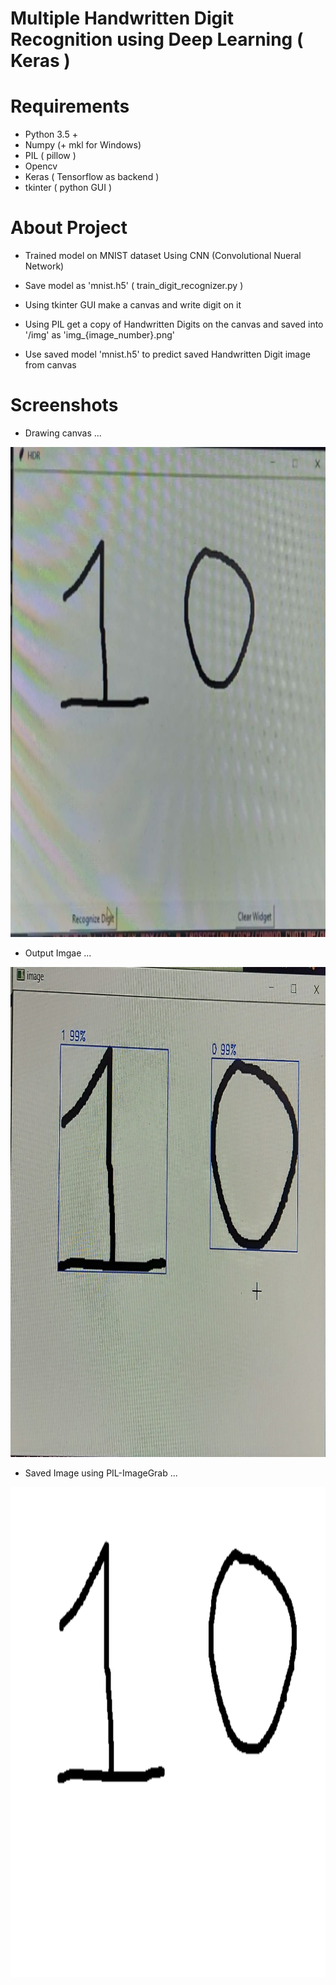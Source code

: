 # Multiple Handwritten Digit Recognition using Deep Learning ( Keras )

# Requirements

* Python 3.5 +
* Numpy (+ mkl for Windows)
* PIL ( pillow )
* Opencv
* Keras ( Tensorflow as backend )
* tkinter ( python GUI )

# About Project

* Trained model on MNIST dataset Using CNN (Convolutional Nueral Network)

* Save model as 'mnist.h5' ( train_digit_recognizer.py )

* Using tkinter GUI make a canvas and write digit on it

* Using PIL get a copy of Handwritten Digits on the canvas and saved into '/img' as 'img_{image_number}.png'

* Use saved model 'mnist.h5' to predict saved Handwritten Digit image from canvas

# Screenshots

* Drawing canvas ...

<img src="gui/drawing_canvas_window.jpg?raw=true" width="784" height="784">

* Output Imgae ...

<img src="gui/predicted_image.jpg?raw=true" width="784" height="784">

* Saved Image using PIL-ImageGrab ...

<img src="img/img_0.png?raw=true" width="784" height="784">

